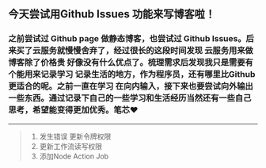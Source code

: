 <!-- intro: 对比各种服务器价格之后发现Github Issues能实现写博客的功能 简直YYDS 经过网上寻找各种教程现在终于运行起来了 --> 
## 今天尝试用Github Issues 功能来写博客啦！

### 之前尝试过 Github page 做静态博客，也尝试过 Github Issues。后来买了云服务就慢慢舍弃了，经过很长的这段时间发现 云服务用来做博客除了价格贵 好像没有什么优点了。梳理需求后发现我只是需要有个能用来记录学习 记录生活的地方，作为程序员，还有哪里比Github更适合的呢。之前一直在学习 在向内输入，接下来也要尝试向外输出一些东西。通过记录下自己的一些学习和生活经历当然还有一些自己思考，希望能变得更加优秀。笔芯♥️
 

---

> 1. 发生错误 更新令牌权限
> 2. 更新工作流读写权限
> 3. 添加Node Action Job
